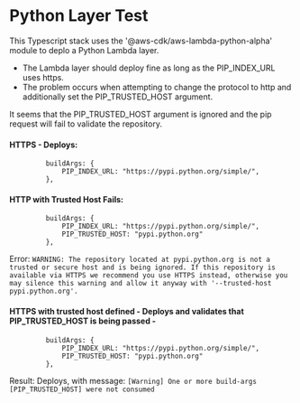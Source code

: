 # Python Layer Test

This Typescript stack uses the '@aws-cdk/aws-lambda-python-alpha' module to deplo a Python Lambda layer.

- The Lambda layer should deploy fine as long as the PIP_INDEX_URL uses https.
- The problem occurs when attempting to change the protocol to http and additionally set the PIP_TRUSTED_HOST argument.

It seems that the PIP_TRUSTED_HOST argument is ignored and the pip request will fail to validate the repository.

#### HTTPS - Deploys:
```
         buildArgs: {
             PIP_INDEX_URL: "https://pypi.python.org/simple/",
         },
```

#### HTTP with Trusted Host Fails:
```
         buildArgs: {
             PIP_INDEX_URL: "https://pypi.python.org/simple/",
             PIP_TRUSTED_HOST: "pypi.python.org"
         },
```

Error: 
```WARNING: The repository located at pypi.python.org is not a trusted or secure host and is being ignored. If this repository is available via HTTPS we recommend you use HTTPS instead, otherwise you may silence this warning and allow it anyway with '--trusted-host pypi.python.org'.```

#### HTTPS with trusted host defined - Deploys and validates that PIP_TRUSTED_HOST is being passed -
```
         buildArgs: {
             PIP_INDEX_URL: "https://pypi.python.org/simple/",
             PIP_TRUSTED_HOST: "pypi.python.org"
         },
```
Result: Deploys, with message:
```[Warning] One or more build-args [PIP_TRUSTED_HOST] were not consumed```